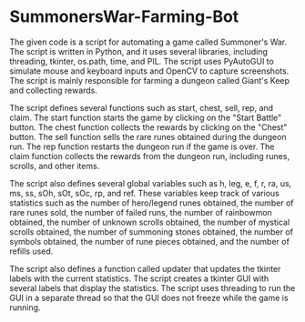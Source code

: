 # SummonersWar-Farming-Bot
The given code is a script for automating a game called Summoner's War. The script is written in Python, and it uses several libraries, including threading, tkinter, os.path, time, and PIL. The script uses PyAutoGUI to simulate mouse and keyboard inputs and OpenCV to capture screenshots. The script is mainly responsible for farming a dungeon called Giant's Keep and collecting rewards.

The script defines several functions such as start, chest, sell, rep, and claim. The start function starts the game by clicking on the "Start Battle" button. The chest function collects the rewards by clicking on the "Chest" button. The sell function sells the rare runes obtained during the dungeon run. The rep function restarts the dungeon run if the game is over. The claim function collects the rewards from the dungeon run, including runes, scrolls, and other items.

The script also defines several global variables such as h, leg, e, f, r, ra, us, ms, ss, sOh, sOt, sOc, rp, and ref. These variables keep track of various statistics such as the number of hero/legend runes obtained, the number of rare runes sold, the number of failed runs, the number of rainbowmon obtained, the number of unknown scrolls obtained, the number of mystical scrolls obtained, the number of summoning stones obtained, the number of symbols obtained, the number of rune pieces obtained, and the number of refills used.

The script also defines a function called updater that updates the tkinter labels with the current statistics. The script creates a tkinter GUI with several labels that display the statistics. The script uses threading to run the GUI in a separate thread so that the GUI does not freeze while the game is running.
